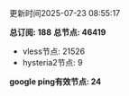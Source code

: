 更新时间2025-07-23 08:55:17

**总订阅: 188**
**总节点: 46419**
- vless节点: 21526
- hysteria2节点: 9

**google ping有效节点: 24**
